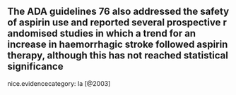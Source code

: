 The ADA guidelines 76 also addressed the safety of aspirin use and reported several prospective r andomised studies in which a trend for an increase in haemorrhagic stroke followed aspirin therapy, although this has not reached statistical significance
---
 nice.evidencecategory: Ia
[@2003]

